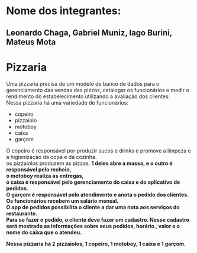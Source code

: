 # Nome dos integrantes:
## Leonardo Chaga, Gabriel Muniz, Iago Burini, Mateus Mota


# Pizzaria
Uma pizzaria precisa de um modelo de banco de dados para o gerenciamento das vendas das pizzas, catalogar os funcionários e medir o rendimento do estabelecimento utilizando a avaliação dos clientes: <br>
Nessa pizzaria há uma variedade de funcionários:
- copeiro
- pizzaiolo
- motoboy
- caixa
- garçom

O copeiro é responsável por produzir sucos e drinks e promove a limpeza e a higienização da copa e da cozinha. <br>
os pizzaiolos produzem as pizzas. <b>1 deles abre a massa, e o outro é responsável pelo recheio<b>, <br>
o motoboy realiza as entregas, <br>
o caixa é responsável pelo <b>gerenciamento do caixa e do aplicativo de pedidos<b>. <br>
O garçom é <b>responsável pelo atendimento e anota o pedido dos clientes<b>. <br>
Os funcionários recebem um <b>salário mensal<b>. <br>
O app de pedidos <b>possibilita o cliente a dar uma nota aos serviços do restaurante<b>. <br>
  Para se fazer o pedido, o cliente deve fazer um cadastro. Nesse cadastro será mostrado as informações sobre seus pedidos, horário , valor e o nome do caixa que o atendeu.<br>

Nessa pizzaria há 2 pizzaiolos, 1 copeiro, 1 motoboy, 1 caixa e 1 garçom.

